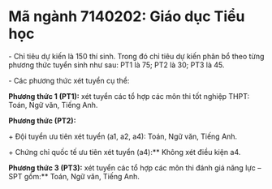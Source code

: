 # Mã ngành 7140202: Giáo dục Tiểu học

\- Chỉ tiêu dự kiến là 150 thí sinh. Trong đó chỉ tiêu dự kiến phân bổ theo từng phương thức tuyển sinh như sau: PT1 là 75; PT2 là 30; PT3 là 45.

\- Các phương thức xét tuyển cụ thể:

**Phương thức 1 (PT1):** xét tuyển các tổ hợp các môn thi tốt nghiệp THPT: Toán, Ngữ văn, Tiếng Anh.

**Phương thức (PT2):** 

\+ Đội tuyển ưu tiên xét tuyển (a1, a2, a4): Toán, Ngữ văn, Tiếng Anh.

\+ Chứng chỉ quốc tế ưu tiên xét tuyển (a4):** Không xét điều kiện a4.

**Phương thức 3 (PT3):** xét tuyển các tổ hợp các môn thi đánh giá năng lực – SPT gồm:** Toán, Ngữ văn, Tiếng Anh.